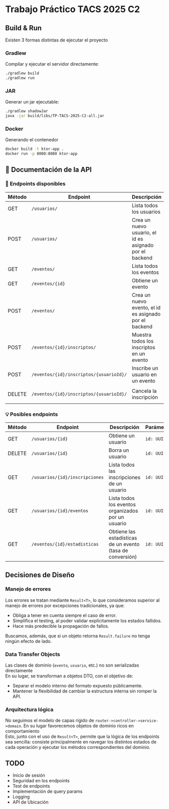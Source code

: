 # Trabajo Práctico TACS 2025 C2

## Build & Run

Existen 3 formas distintas de ejecutar el proyecto

### Gradlew

Compilar y ejecutar el servidor directamente:

```bash
./gradlew build
./gradlew run 
```

### JAR

Generar un jar ejecutable:

```bash
./gradlew shadowJar
java -jar build/libs/TP-TACS-2025-C2-all.jar
```

### Docker 

Generando el contenedor

```bash
docker build -t ktor-app .
docker run -p 8080:8080 ktor-app
```

## 📖 Documentación de la API

### 🔹 Endpoints disponibles

| Método | Endpoint                                | Descripción                                             | Parámetros                    |
|--------|-----------------------------------------|---------------------------------------------------------|-------------------------------|
| GET    | `/usuarios/`                            | Lista todos los usuarios                                |                               |
| POST   | `/usuarios/`                            | Crea un nuevo usuario, el id es asignado por el backend | JSON body                     |
| GET    | `/eventos/`                             | Lista todos los eventos                                 |                               |
| GET    | `/eventos/{id}`                         | Obtiene un evento                                       | `id: UUID`                    |
| POST   | `/eventos/`                             | Crea un nuevo evento, el id es asignado por el backend  | JSON body                     |
| POST   | `/eventos/{id}/inscriptos/`             | Muestra todos los inscriptos en un evento               | `id: UUID`                    |
| POST   | `/eventos/{id}/inscriptos/{usuarioId}/` | Inscribe un usuario en un evento                        | `id: UUID`, `usuarioId: UUID` |
| DELETE | `/eventos/{id}/inscriptos/{usuarioId}/` | Cancela la inscripción                                  | `id: UUID`, `usuarioId: UUID` |

### 💡 Posibles endpoints

| Método | Endpoint                       | Descripción                                                | Parámetros |
|--------|--------------------------------|------------------------------------------------------------|------------|
| GET    | `/usuarios/{id}`               | Obtiene un usuario                                         | `id: UUID` |
| DELETE | `/usuarios/{id}`               | Borra un usuario                                           | `id: UUID` |
| GET    | `/usuarios/{id}/inscripciones` | Lista todos las inscripciones de un usuario                | `id: UUID` |
| GET    | `/usuarios/{id}/eventos`       | Lista todos los eventos organizados por un usuario         | `id: UUID` |
| GET    | `/eventos/{id}/estadisticas`   | Obtiene las estadísticas de un evento (tasa de conversión) | `id: UUID` |


## Decisiones de Diseño

### Manejo de errores

Los errores se tratan mediante `Result<T>`, lo que consideramos superior al manejo de errores por excepciones tradicionales, ya que:

+ Obliga a tener en cuenta siempre el caso de error.
+ Simplifica el testing, al poder validar explícitamente los estados fallidos.
+ Hace más predecible la propagación de fallos.

Buscamos, además, que si un objeto retorna `Result.failure` no tenga ningún efecto de lado.

### Data Transfer Objects

Las clases de dominio (`evento`, `usuario`, etc.) no son serializadas directamente \
En su lugar, se transforman a objetos DTO, con el objetivo de:

+ Separar el modelo interno del formato expuesto públicamente.
+ Mantener la flexibilidad de cambiar la estructura interna sin romper la API.

### Arquitectura lógica

No seguimos el modelo de capas rígido de `router->controller->service->domain`. 
En su lugar favorecemos objetos de dominio ricos en comportamiento \
Esto, junto con el uso de `Result<T>`, permite que la lógica de los endpoints sea sencilla: consiste principalmente en navegar los distintos estados de cada operación y ejecutar los métodos correspondientes del dominio.

## TODO

+ Inicio de sesión
+ Seguridad en los endpoints
+ Test de endpoints
+ Implementación de query params
+ Logging
+ API de Ubicación
